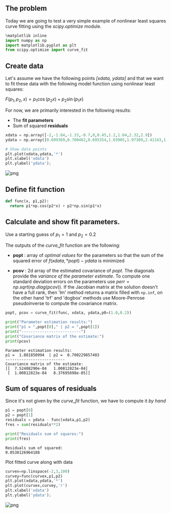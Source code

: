 
## The problem

Today we are going to test a very simple example of nonlinear least squares curve fitting using the *scipy.optimize* module.


```python
%matplotlib inline
import numpy as np
import matplotlib.pyplot as plt
from scipy.optimize import curve_fit
```

## Create data

Let's assume we have the following points *[xdata, ydata]* and that we want to fit these data with the following model function using nonlinear least squares:

$F(p_1,p_2,x) = p_1\cos(p_2x) + p_2\sin(p_1x)$

For now, we are primarily interested in the following results:

* The **fit parameters**
* Sum of squared **residuals**<!-- TEASER_END -->




```python
xdata = np.array([-2,-1.64,-1.33,-0.7,0,0.45,1.2,1.64,2.32,2.9])
ydata = np.array([0.699369,0.700462,0.695354,1.03905,1.97389,2.41143,1.91091,0.919576,-0.730975,-1.42001])

# Show data points
plt.plot(xdata,ydata,'*')
plt.xlabel('xdata')
plt.ylabel('ydata');
```


![png](output_3_0.png)


## Define fit function


```python
def func(x, p1,p2):
  return p1*np.cos(p2*x) + p2*np.sin(p1*x)
```

## Calculate and show fit parameters.  

Use a starting guess of $p_1=1$ and $p_2=0.2$

The outputs of the *curve_fit* function are the following:
* **popt** : array of *optimal values* for the parameters so that the sum of the squared error of $f(xdata, *popt) - ydata$ is minimized

* **pcov** : 2d array of the estimated covariance of *popt*. The diagonals provide the *variance of the parameter estimate*. To compute one standard deviation errors on the parameters use $perr = np.sqrt(np.diag(pcov))$. If the Jacobian matrix at the solution doesn't have a full rank, then 'lm' method returns a matrix filled with ``np.inf``, on the other hand 'trf'  and 'dogbox' methods use Moore-Penrose pseudoinverse to compute the covariance matrix.


```python
popt, pcov = curve_fit(func, xdata, ydata,p0=(1.0,0.2))

print("Parameter estimation results:")
print("p1 = ",popt[0]," | p2 = ",popt[1])
print("--------------------------")
print("Covariance matrix of the estimate:")
print(pcov)
```

    Parameter estimation results:
    p1 =  1.881850994  | p2 =  0.700229857403
    --------------------------
    Covariance matrix of the estimate:
    [[  7.52408290e-04   1.00812823e-04]
     [  1.00812823e-04   8.37695698e-05]]
    

## Sum of squares of residuals 

Since it's not given by the *curve_fit* function, we have to compute it *by hand*


```python
p1 = popt[0]
p2 = popt[1]
residuals = ydata - func(xdata,p1,p2)
fres = sum(residuals**2)

print("Residuals sum of squares:")
print(fres)
```

    Residuals sum of squared:
    0.0538126964188
    

Plot fitted curve along with data


```python
curvex=np.linspace(-2,3,100)
curvey=func(curvex,p1,p2)
plt.plot(xdata,ydata,'*')
plt.plot(curvex,curvey,'r')
plt.xlabel('xdata')
plt.ylabel('ydata');
```


![png](output_11_0.png)

